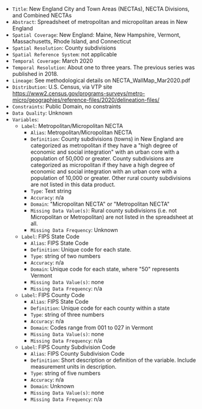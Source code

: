- `Title`: New England City and Town Areas (NECTAs), NECTA Divisions, and Combined NECTAs
- `Abstract`: Spreadsheet of metropolitan and micropolitan areas in New England
- `Spatial Coverage`: New England: Maine, New Hampshire, Vermont, Massachusetts, Rhode Island, and Connecticut
- `Spatial Resolution`: County subdivisions
- `Spatial Reference System`: not applicable
- `Temporal Coverage`: March 2020
- `Temporal Resolution`: About one to three years. The previous series was published in 2018.
- `Lineage`: See methodological details on NECTA_WallMap_Mar2020.pdf
- `Distribution`: U.S. Census, via VTP site https://www2.census.gov/programs-surveys/metro-micro/geographies/reference-files/2020/delineation-files/
- `Constraints`: Public Domain, no constraints
- `Data Quality`: Unknown
- `Variables`:
  - `Label`: Metropolitan/Micropolitan NECTA
    - `Alias`: Metropolitan/Micropolitan NECTA
    - `Definition`: County subdivisions (towns) in New England are categorized as metropolitan if they have a "high degree of economic and social integration" with an urban core with a population of 50,000 or greater. County subdivisions are categorized as micropolitan if they have a high degree of economic and social integration with an urban core with a population of 10,000 or greater. Other rural county subdivisions are not listed in this data product.
    - `Type`: Text string
    - `Accuracy`: n/a
    - `Domain`: "Micropolitan NECTA" or "Metropolitan NECTA"
    - `Missing Data Value(s)`: Rural county subdivisions (i.e. not Micropolitan or Metropolitan) are not listed in the spreadsheet at all.
    - `Missing Data Frequency`: Unknown
  - `Label`: FIPS State Code
    - `Alias`: FIPS State Code
    - `Definition`: Unique code for each state.
    - `Type`: string of two numbers
    - `Accuracy`: n/a
    - `Domain`: Unique code for each state, where "50" represents Vermont
    - `Missing Data Value(s)`: none
    - `Missing Data Frequency`: n/a
  - `Label`: FIPS County Code
    - `Alias`: FIPS State Code
    - `Definition`: Unique code for each county within a state
    - `Type`: string of three numbers
    - `Accuracy`: n/a
    - `Domain`: Codes range from 001 to 027 in Vermont
    - `Missing Data Value(s)`: none
    - `Missing Data Frequency`: n/a
  - `Label`: FIPS County Subdivision Code
    - `Alias`: FIPS County Subdivision Code
    - `Definition`: Short description or definition of the variable. Include measurement units in description.
    - `Type`: string of five numbers
    - `Accuracy`: n/a
    - `Domain`: Unknown
    - `Missing Data Value(s)`: none
    - `Missing Data Frequency`: n/a
